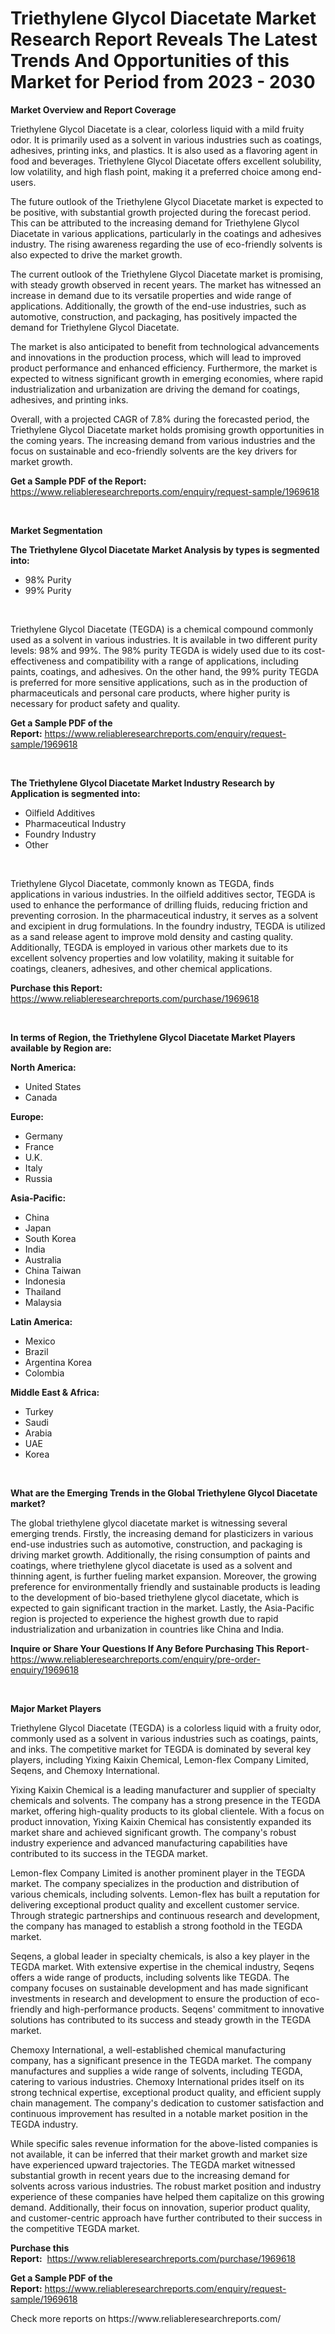 <p><h1>Triethylene Glycol Diacetate Market Research Report Reveals The Latest Trends And Opportunities of this Market for Period from 2023 - 2030</h1></p><p><strong>Market Overview and Report Coverage</strong></p>
<p><p>Triethylene Glycol Diacetate is a clear, colorless liquid with a mild fruity odor. It is primarily used as a solvent in various industries such as coatings, adhesives, printing inks, and plastics. It is also used as a flavoring agent in food and beverages. Triethylene Glycol Diacetate offers excellent solubility, low volatility, and high flash point, making it a preferred choice among end-users.</p><p>The future outlook of the Triethylene Glycol Diacetate market is expected to be positive, with substantial growth projected during the forecast period. This can be attributed to the increasing demand for Triethylene Glycol Diacetate in various applications, particularly in the coatings and adhesives industry. The rising awareness regarding the use of eco-friendly solvents is also expected to drive the market growth.</p><p>The current outlook of the Triethylene Glycol Diacetate market is promising, with steady growth observed in recent years. The market has witnessed an increase in demand due to its versatile properties and wide range of applications. Additionally, the growth of the end-use industries, such as automotive, construction, and packaging, has positively impacted the demand for Triethylene Glycol Diacetate.</p><p>The market is also anticipated to benefit from technological advancements and innovations in the production process, which will lead to improved product performance and enhanced efficiency. Furthermore, the market is expected to witness significant growth in emerging economies, where rapid industrialization and urbanization are driving the demand for coatings, adhesives, and printing inks.</p><p>Overall, with a projected CAGR of 7.8% during the forecasted period, the Triethylene Glycol Diacetate market holds promising growth opportunities in the coming years. The increasing demand from various industries and the focus on sustainable and eco-friendly solvents are the key drivers for market growth.</p></p>
<p><strong>Get a Sample PDF of the Report:</strong> <a href="https://www.reliableresearchreports.com/enquiry/request-sample/1969618">https://www.reliableresearchreports.com/enquiry/request-sample/1969618</a></p>
<p>&nbsp;</p>
<p><strong>Market Segmentation</strong></p>
<p><strong>The Triethylene Glycol Diacetate Market Analysis by types is segmented into:</strong></p>
<p><ul><li>98% Purity</li><li>99% Purity</li></ul></p>
<p>&nbsp;</p>
<p><p>Triethylene Glycol Diacetate (TEGDA) is a chemical compound commonly used as a solvent in various industries. It is available in two different purity levels: 98% and 99%. The 98% purity TEGDA is widely used due to its cost-effectiveness and compatibility with a range of applications, including paints, coatings, and adhesives. On the other hand, the 99% purity TEGDA is preferred for more sensitive applications, such as in the production of pharmaceuticals and personal care products, where higher purity is necessary for product safety and quality.</p></p>
<p><strong>Get a Sample PDF of the Report:</strong>&nbsp;<a href="https://www.reliableresearchreports.com/enquiry/request-sample/1969618">https://www.reliableresearchreports.com/enquiry/request-sample/1969618</a></p>
<p>&nbsp;</p>
<p><strong>The Triethylene Glycol Diacetate Market Industry Research by Application is segmented into:</strong></p>
<p><ul><li>Oilfield Additives</li><li>Pharmaceutical Industry</li><li>Foundry Industry</li><li>Other</li></ul></p>
<p>&nbsp;</p>
<p><p>Triethylene Glycol Diacetate, commonly known as TEGDA, finds applications in various industries. In the oilfield additives sector, TEGDA is used to enhance the performance of drilling fluids, reducing friction and preventing corrosion. In the pharmaceutical industry, it serves as a solvent and excipient in drug formulations. In the foundry industry, TEGDA is utilized as a sand release agent to improve mold density and casting quality. Additionally, TEGDA is employed in various other markets due to its excellent solvency properties and low volatility, making it suitable for coatings, cleaners, adhesives, and other chemical applications.</p></p>
<p><strong>Purchase this Report:</strong>&nbsp; <a href="https://www.reliableresearchreports.com/purchase/1969618">https://www.reliableresearchreports.com/purchase/1969618</a></p>
<p>&nbsp;</p>
<p><strong>In terms of Region, the Triethylene Glycol Diacetate Market Players available by Region are:</strong></p>
<p>
    <p> <strong> North America: </strong>
        <ul>
            <li>United States</li>
            <li>Canada</li>
        </ul>
        </p> 
    <p> <strong> Europe: </strong>
        <ul>
            <li>Germany</li>
            <li>France</li>
            <li>U.K.</li>
            <li>Italy</li>
            <li>Russia</li>
        </ul>
        </p> 
    <p> <strong> Asia-Pacific: </strong>
        <ul>
            <li>China</li>
            <li>Japan</li>
            <li>South Korea</li>
            <li>India</li>
            <li>Australia</li>
            <li>China Taiwan</li>
            <li>Indonesia</li>
            <li>Thailand</li>
            <li>Malaysia</li>
        </ul>
        </p> 
    <p> <strong> Latin America: </strong>
        <ul>
            <li>Mexico</li>
            <li>Brazil</li>
            <li>Argentina Korea</li>
            <li>Colombia</li>
        </ul>
        </p> 
    <p> <strong> Middle East & Africa: </strong>
        <ul>
            <li>Turkey</li>
            <li>Saudi</li>
            <li>Arabia</li>
            <li>UAE</li>
            <li>Korea</li>
        </ul>
    </p>
    </p>
<p>&nbsp;</p>
<p><strong>What are the Emerging Trends in the Global Triethylene Glycol Diacetate market?</strong></p>
<p><p>The global triethylene glycol diacetate market is witnessing several emerging trends. Firstly, the increasing demand for plasticizers in various end-use industries such as automotive, construction, and packaging is driving market growth. Additionally, the rising consumption of paints and coatings, where triethylene glycol diacetate is used as a solvent and thinning agent, is further fueling market expansion. Moreover, the growing preference for environmentally friendly and sustainable products is leading to the development of bio-based triethylene glycol diacetate, which is expected to gain significant traction in the market. Lastly, the Asia-Pacific region is projected to experience the highest growth due to rapid industrialization and urbanization in countries like China and India.</p></p>
<p><strong>Inquire or Share Your Questions If Any Before Purchasing This Report</strong>- <a href="https://www.reliableresearchreports.com/enquiry/pre-order-enquiry/1969618">https://www.reliableresearchreports.com/enquiry/pre-order-enquiry/1969618</a></p>
<p>&nbsp;</p>
<p><strong>Major Market Players</strong></p>
<p><p>Triethylene Glycol Diacetate (TEGDA) is a colorless liquid with a fruity odor, commonly used as a solvent in various industries such as coatings, paints, and inks. The competitive market for TEGDA is dominated by several key players, including Yixing Kaixin Chemical, Lemon-flex Company Limited, Seqens, and Chemoxy International.</p><p>Yixing Kaixin Chemical is a leading manufacturer and supplier of specialty chemicals and solvents. The company has a strong presence in the TEGDA market, offering high-quality products to its global clientele. With a focus on product innovation, Yixing Kaixin Chemical has consistently expanded its market share and achieved significant growth. The company's robust industry experience and advanced manufacturing capabilities have contributed to its success in the TEGDA market.</p><p>Lemon-flex Company Limited is another prominent player in the TEGDA market. The company specializes in the production and distribution of various chemicals, including solvents. Lemon-flex has built a reputation for delivering exceptional product quality and excellent customer service. Through strategic partnerships and continuous research and development, the company has managed to establish a strong foothold in the TEGDA market.</p><p>Seqens, a global leader in specialty chemicals, is also a key player in the TEGDA market. With extensive expertise in the chemical industry, Seqens offers a wide range of products, including solvents like TEGDA. The company focuses on sustainable development and has made significant investments in research and development to ensure the production of eco-friendly and high-performance products. Seqens' commitment to innovative solutions has contributed to its success and steady growth in the TEGDA market.</p><p>Chemoxy International, a well-established chemical manufacturing company, has a significant presence in the TEGDA market. The company manufactures and supplies a wide range of solvents, including TEGDA, catering to various industries. Chemoxy International prides itself on its strong technical expertise, exceptional product quality, and efficient supply chain management. The company's dedication to customer satisfaction and continuous improvement has resulted in a notable market position in the TEGDA industry.</p><p>While specific sales revenue information for the above-listed companies is not available, it can be inferred that their market growth and market size have experienced upward trajectories. The TEGDA market witnessed substantial growth in recent years due to the increasing demand for solvents across various industries. The robust market position and industry experience of these companies have helped them capitalize on this growing demand. Additionally, their focus on innovation, superior product quality, and customer-centric approach have further contributed to their success in the competitive TEGDA market.</p></p>
<p><strong>Purchase this Report:</strong>&nbsp;&nbsp;<a href="https://www.reliableresearchreports.com/purchase/1969618">https://www.reliableresearchreports.com/purchase/1969618</a></p>
<p></p>
<p><strong>Get a Sample PDF of the Report:</strong>&nbsp;<a href="https://www.reliableresearchreports.com/enquiry/request-sample/1969618">https://www.reliableresearchreports.com/enquiry/request-sample/1969618</a></p>
<p>Check more reports on https://www.reliableresearchreports.com/</p>